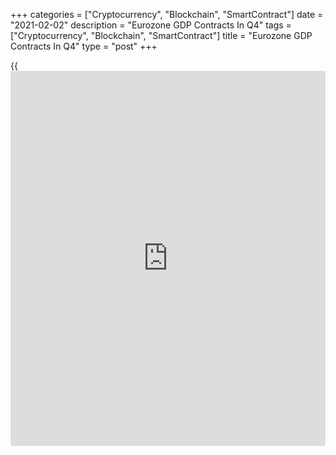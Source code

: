 +++
categories = ["Cryptocurrency", "Blockchain", "SmartContract"]
date = "2021-02-02"
description = "Eurozone GDP Contracts In Q4"
tags = ["Cryptocurrency", "Blockchain", "SmartContract"]
title = "Eurozone GDP Contracts In Q4"
type = "post"
+++

{{<iframe id="large-banner" src="https://www.bounty.group/#slide=20.0" width="100%" height="600" scrolling="no" style="border: 0px solid rgb(216, 221, 230); border-radius: 3px;">}}

The euro area [economy][1] contracted in the fourth quarter after
rebounding in the preceding three months, preliminary flash estimate
published by Eurostat showed on Tuesday.

Gross domestic product fell 0.7 percent sequentially, in contrast to an
increase of 12.4 percent logged in the third quarter. Economists had
forecast a decline of 1 percent.

On a yearly basis, the economy shrank 5.1 percent, bigger than the 4.3
percent decline seen in the third quarter and economists' forecast of
-5.4 percent.

In the whole year of 2020, the euro area GDP was down 6.8 percent.

The EU27 GDP dropped 0.5 percent sequentially in the fourth quarter and
shrank 4.8 percent from the same period last year.

Among the member states, for which data are available for the fourth
quarter, Austria reported the highest decrease of 4.3 percent, followed
by a 2 percent fall in Italy and a 1.3 percent drop in France.

For comments and feedback [contact](https://www.playgroundfx.com/contact/): editorial@rtt[news](https://www.letsplayfx.com/blog/forex-news-website/).com

[Economic News][1]

 **What parts of the world are seeing the best (and worst) economic
performances lately? Click[here][2] to check out our [Econ Scorecard][2]
and find out! See up-to-the-moment [ranking](https://www.playgroundfx.com/blog/crypto-exchange-ranking/)s for the best and worst
performers in [GDP][3], [unemployment rate][4], [inflation][5] and much
more.**

   1. www.rtt[news](https://www.letsplayfx.com/blog/forex-news-website/).com/Content/EconomicNews.aspx
   2. www.rtt[news](https://www.letsplayfx.com/blog/forex-news-website/).com/economic-scorecard/world-rank/industrial-production/highest-performance.aspx
   3. www.rtt[news](https://www.letsplayfx.com/blog/forex-news-website/).com/economic-scorecard/world-rank/GDP/highest-performance.aspx
   4. www.rtt[news](https://www.letsplayfx.com/blog/forex-news-website/).com/economic-scorecard/world-rank/unemployment-rate/lowest-performance.aspx
   5. www.rtt[news](https://www.letsplayfx.com/blog/forex-news-website/).com/economic-scorecard/world-rank/CPI/highest-performance.aspx